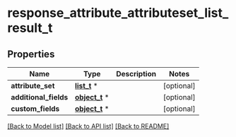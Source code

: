 # response_attribute_attributeset_list_result_t

## Properties
Name | Type | Description | Notes
------------ | ------------- | ------------- | -------------
**attribute_set** | [**list_t**](store_attribute_attribute_set.md) \* |  | [optional] 
**additional_fields** | [**object_t**](.md) \* |  | [optional] 
**custom_fields** | [**object_t**](.md) \* |  | [optional] 

[[Back to Model list]](../README.md#documentation-for-models) [[Back to API list]](../README.md#documentation-for-api-endpoints) [[Back to README]](../README.md)


